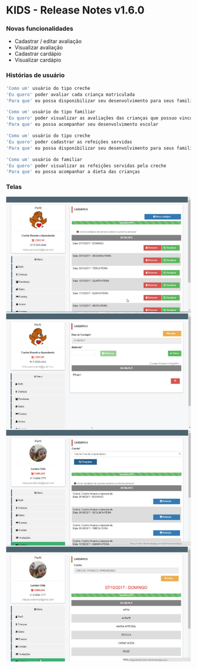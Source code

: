 # KIDS - Release Notes v1.6.0

### Novas funcionalidades
  - Cadastrar / editar avaliação
  - Visualizar avaliação
  - Cadastrar cardápio
  - Visualizar cardápio

### Histórias de usuário
```sh
'Como um' usuário do tipo creche 
'Eu quero' poder avaliar cada criança matriculada 
'Para que' eu possa disponibilizar seu desenvolvimento para seus familiares
```
```sh
'Como um' usuário do tipo familiar 
'Eu quero' poder visualizar as avaliações das crianças que possuo vinculo 
'Para que' eu possa acompanhar seu desenvolvimento escolar
```
```sh
'Como um' usuário do tipo creche 
'Eu quero' poder cadastrar as refeições servidas 
'Para que' eu possa disponibilizar seu desenvolvimento para seus familiares
```
```sh
'Como um' usuário do familiar 
'Eu quero' poder visualizar as refeições servidas pela creche 
'Para que' eu possa acompanhar a dieta das crianças
```
### Telas
![image](https://github.com/kids-tcc-senacrs/kids-doc/blob/master/v1.6.0/telas/cardapio-lista-creche.jpg)
![image](https://github.com/kids-tcc-senacrs/kids-doc/blob/master/v1.6.0/telas/cardapio-lista-creche_.jpg)
![image](https://github.com/kids-tcc-senacrs/kids-doc/blob/master/v1.6.0/telas/cardapio-lista-familiar.jpg)
![image](https://github.com/kids-tcc-senacrs/kids-doc/blob/master/v1.6.0/telas/cardapio-lista-familiar_.jpg)